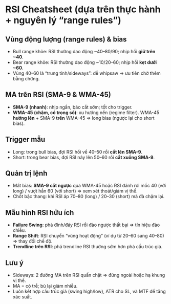 # RSI Cheatsheet (dựa trên thực hành + nguyên lý “range rules”)

## Vùng động lượng (range rules) & bias
- Bull range khỏe: RSI thường dao động ~40–80/90; nhịp hồi **giữ trên ~40**.
- Bear range khỏe: RSI thường dao động ~10/20–60; nhịp hồi **kẹt dưới ~60**.
- Vùng 40–60 là “trung tính/sideways”: dễ whipsaw → ưu tiên chờ thêm bằng chứng.

## MA trên RSI (SMA-9 & WMA-45)
- **SMA-9 (nhanh)**: nhịp ngắn, báo cắt sớm; tốt cho trigger.
- **WMA-45 (chậm, có trọng số)**: xu hướng nền (regime filter). WMA-45 **hướng lên** + SMA-9 **trên** WMA-45 ⇒ long bias (ngược lại cho short bias).

## Trigger mẫu
- Long: trong bull bias, đợi RSI hồi về 40–50 rồi **cắt lên SMA-9**.
- Short: trong bear bias, đợi RSI nảy lên 50–60 rồi **cắt xuống SMA-9**.

## Quản trị lệnh
- Mất bias: **SMA-9 cắt ngược** qua WMA-45 hoặc RSI đánh rơi mốc 40 (với long) / vượt hẳn 60 (với short) ⇒ xem xét thoát/giảm vị thế.
- Chốt bậc thang: khi RSI áp 70–80 (long) / 20–30 (short) mà đà chậm lại.

## Mẫu hình RSI hữu ích
- **Failure Swing**: phá đỉnh/đáy RSI rồi đảo ngược thất bại ⇒ tín hiệu đảo chiều.
- **Range Shift**: RSI chuyển “vùng hoạt động” (ví dụ từ 20–60 sang 40–80) ⇒ thay đổi chế độ.
- **Trendline trên RSI**: phá trendline RSI thường sớm hơn phá cấu trúc giá.

## Lưu ý
- Sideways: 2 đường MA trên RSI quấn chặt ⇒ đứng ngoài hoặc hạ khung vị thế.
- MA = có trễ; bù lại giảm nhiễu.
- Luôn kết hợp cấu trúc giá (swing high/low), ATR cho SL, và MTF để tăng xác suất.
